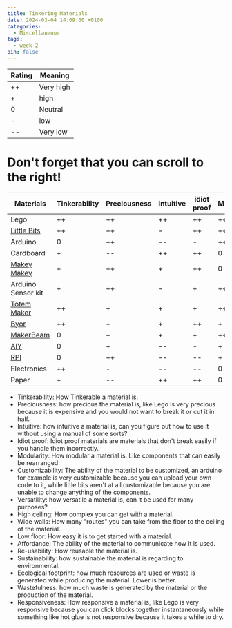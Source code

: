 ```yaml
---
title: Tinkering Materials
date: 2024-03-04 14:09:00 +0100
categories:
  - Miscellaneous
tags:
  - week-2
pin: false
---
```

| Rating | Meaning   |
| ------ | --------- |
| ++     | Very high |
| +      | high      |
| 0      | Neutral   |
| -      | low       |
| --     | Very low  |

# Don't forget that you can scroll to the right!

| Materials                                  | Tinkerability | Preciousness | intuitive | idiot proof | Modularity | Customizability | Versatility | High ceiling | Wide Walls | Low floor | Affordance | Re-usability | sustainability | Ecological footprint | Wastefulness | Responsiveness |
| ------------------------------------------ | ------------- | ------------ | --------- | ----------- | ---------- | --------------- | ----------- | ------------ | ---------- | --------- | ---------- | ------------ | -------------- | -------------------- | ------------ | -------------- |
| Lego                                       | ++            | ++           | ++        | ++          | ++         | -               | ++          | ++           | +          | ++        | ++         | ++           | --             | ++                   | +            | ++             |
| [Little Bits](https://littlebits.com/)     | ++            | ++           | -         | ++          | ++         | --              | -           | -            | --         | +         | +          | ++           | 0              | ++                   | -            | ++             |
| Arduino                                    | 0             | ++           | --        | -           | ++         | ++              | ++          | ++           | ++         | --        | --         | ++           | 0              | ++                   | -            | -              |
| Cardboard                                  | +             | --           | ++        | ++          | 0          | ++              | ++          | -            | -          | ++        | +          | --           | ++             | 0                    | --           | ++             |
| [Makey Makey](https://makeymakey.com/)     | +             | ++           | +         | ++          | 0          | +               | -           | -            | -          | +         | +          | ++           | 0              | ++                   | -            | ++             |
| Arduino Sensor kit                         | +             | ++           | -         | +           | ++         | ++              | ++          | ++           | ++         | --        | --         | ++           | 0              | ++                   | -            | -              |
| [Totem Maker](https://totemmaker.net/)     | ++            | +            | +         | +           | ++         | +               | +           | +            | +          | 0         | -          | +            | 0              | ++                   | -            | +              |
| [Byor](https://www.byor.nl/)               | ++            | +            | +         | ++          | +          | -               | --          | -            | -          | ++        | 0          | ++           | 0              | ++                   | -            | ++             |
| [MakerBeam](https://www.makerbeam.com/)    | 0             | +            | +         | +           | ++         | --              | --          | --           | -          | ++        | +          | +            | 0              | +                    | -            | ++             |
| [AIY](https://aiyprojects.withgoogle.com/) | 0             | +            | --        | -           | +          | -               | --          | -            | -          | +         | -          | ++           | 0              | ++                   | -            | -              |
| [RPI](https://www.raspberrypi.com/)        | 0             | ++           | --        | --          | +          | +               | ++          | ++           | ++         | -         | -          | ++           | 0              | ++                   | -            | -              |
| Electronics                                | ++            | -            | --        | --          | 0          | -               | ++          | ++           | ++         | ++        | --         | +            | 0              | ++                   | -            | +              |
| Paper                                      | +             | --           | ++        | ++          | 0          | +               | -           | --           | -          | ++        | ++         | --           | ++             | 0                    | 0            | ++             |

- Tinkerability: How Tinkerable a material is.
- Preciousness: how precious the material is, like Lego is very precious because it is expensive and you would not want to break it or cut it in half.
- Intuitive: how intuitive a material is, can you figure out how to use it without using a manual of some sorts?
- Idiot proof: Idiot proof materials are materials that don't break easily if you handle them incorrectly.
- Modularity: How modular a material is. Like components that can easily be rearranged.
- Customizability: The ability of the material to be customized, an arduino for example is very customizable because you can upload your own code to it, while little bits aren't at all customizable because you are unable to change anything of the components.
- Versatility: how versatile a material is, can it be used for many purposes?
- High ceiling: How complex you can get with a material.
- Wide walls: How many "routes" you can take from the floor to the ceiling of the material.
- Low floor: How easy it is to get started with a material.
- Affordance: The ability of the material to communicate how it is used.
- Re-usability: How reusable the material is.
- Sustainability: how sustainable the material is regarding to environmental.
- Ecological footprint: how much resources are used or waste is generated while producing the material. Lower is better.
- Wastefulness: how much waste is generated by the material or the production of the material.
- Responsiveness: How responsive a material is, like Lego is very responsive because you can click blocks together instantaneously while something like hot glue is not responsive because it takes a while to dry.